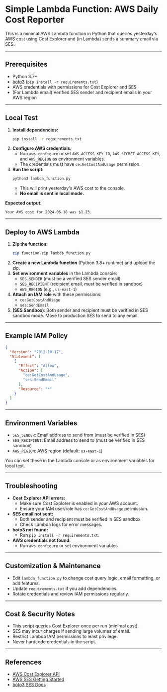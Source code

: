 # Simple Lambda Function: AWS Daily Cost Reporter

This is a minimal AWS Lambda function in Python that queries yesterday's AWS cost using Cost Explorer and (in Lambda) sends a summary email via SES.

---

## Prerequisites

- Python 3.7+
- [boto3](https://boto3.amazonaws.com/v1/documentation/api/latest/index.html) (`pip install -r requirements.txt`)
- AWS credentials with permissions for Cost Explorer and SES
- (For Lambda email) Verified SES sender and recipient emails in your AWS region

---

## Local Test

1. **Install dependencies:**
   ```sh
   pip install -r requirements.txt
   ```
2. **Configure AWS credentials:**
   - Run `aws configure` or set `AWS_ACCESS_KEY_ID`, `AWS_SECRET_ACCESS_KEY`, and `AWS_REGION` as environment variables.
   - The credentials must have `ce:GetCostAndUsage` permission.
3. **Run the script:**
   ```sh
   python3 lambda_function.py
   ```
   - This will print yesterday's AWS cost to the console.
   - **No email is sent in local mode.**

**Expected output:**
```
Your AWS cost for 2024-06-18 was $1.23.
```

---

## Deploy to AWS Lambda

1. **Zip the function:**
   ```sh
   zip function.zip lambda_function.py
   ```
2. **Create a new Lambda function** (Python 3.8+ runtime) and upload the zip.
3. **Set environment variables** in the Lambda console:
   - `SES_SENDER` (must be a verified SES sender email)
   - `SES_RECIPIENT` (recipient email, must be verified in sandbox)
   - `AWS_REGION` (e.g., `us-east-1`)
4. **Attach an IAM role** with these permissions:
   - `ce:GetCostAndUsage`
   - `ses:SendEmail`
5. **(SES Sandbox)**: Both sender and recipient must be verified in SES sandbox mode. Move to production SES to send to any email.

---

## Example IAM Policy

```json
{
  "Version": "2012-10-17",
  "Statement": [
    {
      "Effect": "Allow",
      "Action": [
        "ce:GetCostAndUsage",
        "ses:SendEmail"
      ],
      "Resource": "*"
    }
  ]
}
```

---

## Environment Variables

- `SES_SENDER`: Email address to send from (must be verified in SES)
- `SES_RECIPIENT`: Email address to send to (must be verified in SES sandbox)
- `AWS_REGION`: AWS region (default: `us-east-1`)

You can set these in the Lambda console or as environment variables for local test.

---

## Troubleshooting

- **Cost Explorer API errors:**
  - Make sure Cost Explorer is enabled in your AWS account.
  - Ensure your IAM user/role has `ce:GetCostAndUsage` permission.
- **SES email not sent:**
  - Both sender and recipient must be verified in SES sandbox.
  - Check Lambda logs for error messages.
- **boto3 not found:**
  - Run `pip install -r requirements.txt`.
- **AWS credentials not found:**
  - Run `aws configure` or set environment variables.

---

## Customization & Maintenance

- Edit `lambda_function.py` to change cost query logic, email formatting, or add features.
- Update `requirements.txt` if you add dependencies.
- Rotate credentials and review IAM permissions regularly.

---

## Cost & Security Notes

- This script queries Cost Explorer once per run (minimal cost).
- SES may incur charges if sending large volumes of email.
- Restrict Lambda IAM permissions to least privilege.
- Never hardcode credentials in the script.

---

## References
- [AWS Cost Explorer API](https://docs.aws.amazon.com/aws-cost-management/latest/APIReference/API_GetCostAndUsage.html)
- [AWS SES Getting Started](https://docs.aws.amazon.com/ses/latest/dg/send-email-set-up.html)
- [boto3 SES Docs](https://boto3.amazonaws.com/v1/documentation/api/latest/reference/services/ses.html) 